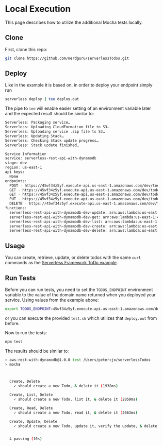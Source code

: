 # Local Execution

This page describes how to utilize the additional Mocha tests locally.

## Clone
First, clone this repo:

```bash
git clone https://github.com/nerdguru/serverlessTodos.git
```

## Deploy

Like in the example it is based on, in order to deploy your endpoint simply run

```bash
serverless deploy | tee deploy.out
```

The pipe to `tee` will enable easier setting of an environment variable later and the expected result should be similar to:

```bash
Serverless: Packaging service…
Serverless: Uploading CloudFormation file to S3…
Serverless: Uploading service .zip file to S3…
Serverless: Updating Stack…
Serverless: Checking Stack update progress…
Serverless: Stack update finished…

Service Information
service: serverless-rest-api-with-dynamodb
stage: dev
region: us-east-1
api keys:
  None
endpoints:
  POST - https://45wf34z5yf.execute-api.us-east-1.amazonaws.com/dev/todos
  GET - https://45wf34z5yf.execute-api.us-east-1.amazonaws.com/dev/todos
  GET - https://45wf34z5yf.execute-api.us-east-1.amazonaws.com/dev/todos/{id}
  PUT - https://45wf34z5yf.execute-api.us-east-1.amazonaws.com/dev/todos/{id}
  DELETE - https://45wf34z5yf.execute-api.us-east-1.amazonaws.com/dev/todos/{id}
functions:
  serverless-rest-api-with-dynamodb-dev-update: arn:aws:lambda:us-east-1:488110005556:function:serverless-rest-api-with-dynamodb-dev-update
  serverless-rest-api-with-dynamodb-dev-get: arn:aws:lambda:us-east-1:488110005556:function:serverless-rest-api-with-dynamodb-dev-get
  serverless-rest-api-with-dynamodb-dev-list: arn:aws:lambda:us-east-1:488110005556:function:serverless-rest-api-with-dynamodb-dev-list
  serverless-rest-api-with-dynamodb-dev-create: arn:aws:lambda:us-east-1:488110005556:function:serverless-rest-api-with-dynamodb-dev-create
  serverless-rest-api-with-dynamodb-dev-delete: arn:aws:lambda:us-east-1:488110005556:function:serverless-rest-api-with-dynamodb-dev-delete
```

## Usage

You can create, retrieve, update, or delete todos with the same `curl` commands as the [Serverless Framework ToDo example](https://github.com/serverless/examples/tree/master/aws-node-rest-api-with-dynamodb).

## Run Tests
Before you can run tests, you need to set the `TODOS_ENDPOINT` environment variable to the value of the domain name returned when you deployed your service.  Using values from the example above:

```bash
export TODOS_ENDPOINT=45wf34z5yf.execute-api.us-east-1.amazonaws.com/dev
```

or you can execute the provided `test.sh` which utilizes that `deploy.out` from before.

Now to run the tests:

```bash
npm test
```

The results should be similar to:

```bash
> aws-rest-with-dynamodb@1.0.0 test /Users/petercjo/serverlessTodos
> mocha



  Create, Delete
    ✓ should create a new Todo, & delete it (1938ms)

  Create, List, Delete
    ✓ should create a new Todo, list it, & delete it (2859ms)

  Create, Read, Delete
    ✓ should create a new Todo, read it, & delete it (2663ms)

  Create, Update, Delete
    ✓ should create a new Todo, update it, verify the update, & delete it (2559ms)


  4 passing (10s)

```


